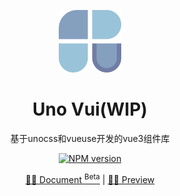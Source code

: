 <p align="center">
  <img src="./public/logo.svg" style="width: 100px;"/>
  <h1 align="center">Uno Vui(WIP)</h1>
  <p align="center">基于unocss和vueuse开发的vue3组件库</p>
</p>
<p align="center">
  <a href="https://www.npmjs.com/package/uno-vui">
    <img src="https://img.shields.io/npm/v/uno-vui?color=c95f8b&amp;label=" alt="NPM version">
  </a>
</p>
<p align="center">
  <a href="">🧑‍💻 Document <sup>Beta</sup></a> |
  <a href="">🤹‍♂️ Preview</a>
</p>